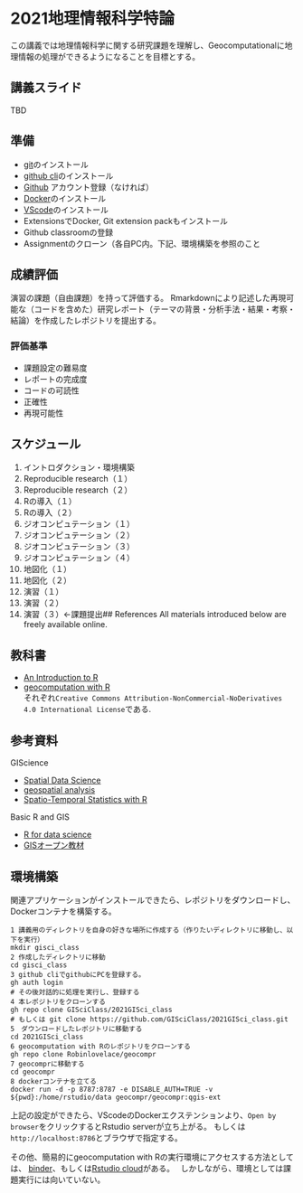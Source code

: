 # 2021地理情報科学特論
この講義では地理情報科学に関する研究課題を理解し、Geocomputationalに地理情報の処理ができるようになることを目標とする。


## 講義スライド
TBD
## 準備
- [git](https://git-scm.com/downloads)のインストール
- [github cli](https://cli.github.com)のインストール
- [Github](https://github.com/) アカウント登録（なければ）
- [Docker](https://docs.docker.com/get-docker/)のインストール
- [VScode](https://code.visualstudio.com)のインストール
- ExtensionsでDocker, Git extension packもインストール
- Github classroomの登録
- Assignmentのクローン（各自PC内。下記、環境構築を参照のこと

## 成績評価
演習の課題（自由課題）を持って評価する。 
Rmarkdownにより記述した再現可能な（コードを含めた）研究レポート（テーマの背景・分析手法・結果・考察・結論）を作成したレポジトリを提出する。

### 評価基準
- 課題設定の難易度
- レポートの完成度
- コードの可読性
- 正確性
- 再現可能性

## スケジュール
1. イントロダクション・環境構築
2. Reproducible research（１）
3. Reproducible research（２）
4. Rの導入（１）
5. Rの導入（２）
6. ジオコンピュテーション（１）
7. ジオコンピュテーション（２）
8. ジオコンピュテーション（３）
9. ジオコンピュテーション（４）
10. 地図化（１）
11. 地図化（２）
13. 演習（１）
14. 演習（２）
15. 演習（３）←課題提出## References
All materials introduced below are freely available online.  

## 教科書
- [An Introduction to R](https://intro2r.com)
- [geocomputation with R](https://geocompr.robinlovelace.net/)  
それぞれ`Creative Commons Attribution-NonCommercial-NoDerivatives 4.0 International License`である. 

## 参考資料
GIScience 
- [Spatial Data Science](https://keen-swartz-3146c4.netlify.app/)  
- [geospatial analysis](https://spatialanalysisonline.com/HTML/index.html)  
- [Spatio-Temporal Statistics with R](https://spacetimewithr.org/)   

Basic R and GIS
- [R for data science](https://r4ds.had.co.nz/)  
- [GISオープン教材](https://gis-oer.github.io/gitbook/book/)



## 環境構築
関連アプリケーションがインストールできたら、レポジトリをダウンロードし、Dockerコンテナを構築する。

```
1 講義用のディレクトリを自身の好きな場所に作成する（作りたいディレクトリに移動し、以下を実行）
mkdir gisci_class
2 作成したディレクトリに移動
cd gisci_class
3 github cliでgithubにPCを登録する。
gh auth login
# その後対話的に処理を実行し、登録する
4 本レポジトリをクローンする
gh repo clone GISciClass/2021GISci_class
# もしくは git clone https://github.com/GISciClass/2021GISci_class.git 
5　ダウンロードしたレポジトリに移動する
cd 2021GISci_class
6 geocomputation with Rのレポジトリをクローンする
gh repo clone Robinlovelace/geocompr
7 geocomprに移動する
cd geocompr 
8 dockerコンテナを立てる
docker run -d -p 8787:8787 -e DISABLE_AUTH=TRUE -v ${pwd}:/home/rstudio/data geocompr/geocompr:qgis-ext
```

上記の設定ができたら、VScodeのDockerエクステンションより、`Open by browser`をクリックするとRstudio serverが立ち上がる。 
もしくは``` http://localhost:8786 ```とブラウザで指定する。

その他、簡易的にgeocomputation with Rの実行環境にアクセスする方法としては、
[binder](https://mybinder.org/v2/gh/robinlovelace/geocompr/master?urlpath=rstudio)、もしくは[Rstudio cloud](https://rstudio.cloud/project/1642300)がある。　
しかしながら、環境としては課題実行には向いていない。


<!---
If you want to run on your local machine, install [Rstudio](https://rstudio.com/products/rstudio/) with [R](https://www.r-project.org), then download the source-code and run at R console  

```
install.packages("remotes")
remotes::install_github("geocompr/geocompkg")
```
--->

